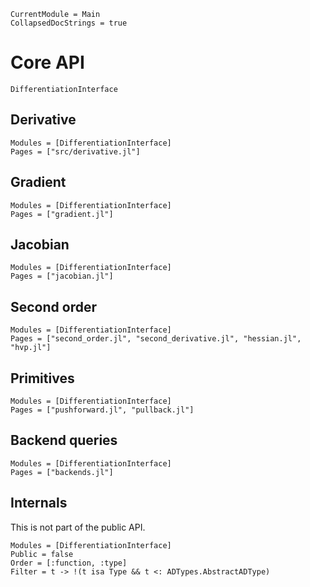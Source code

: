 ```@meta
CurrentModule = Main
CollapsedDocStrings = true
```

# Core API

```@docs
DifferentiationInterface
```

## Derivative

```@autodocs
Modules = [DifferentiationInterface]
Pages = ["src/derivative.jl"]
```

## Gradient

```@autodocs
Modules = [DifferentiationInterface]
Pages = ["gradient.jl"]
```

## Jacobian

```@autodocs
Modules = [DifferentiationInterface]
Pages = ["jacobian.jl"]
```

## Second order

```@autodocs
Modules = [DifferentiationInterface]
Pages = ["second_order.jl", "second_derivative.jl", "hessian.jl", "hvp.jl"]
```

## Primitives

```@autodocs
Modules = [DifferentiationInterface]
Pages = ["pushforward.jl", "pullback.jl"]
```

## Backend queries

```@autodocs
Modules = [DifferentiationInterface]
Pages = ["backends.jl"]
```

## Internals

This is not part of the public API.

```@autodocs
Modules = [DifferentiationInterface]
Public = false
Order = [:function, :type]
Filter = t -> !(t isa Type && t <: ADTypes.AbstractADType)
```
